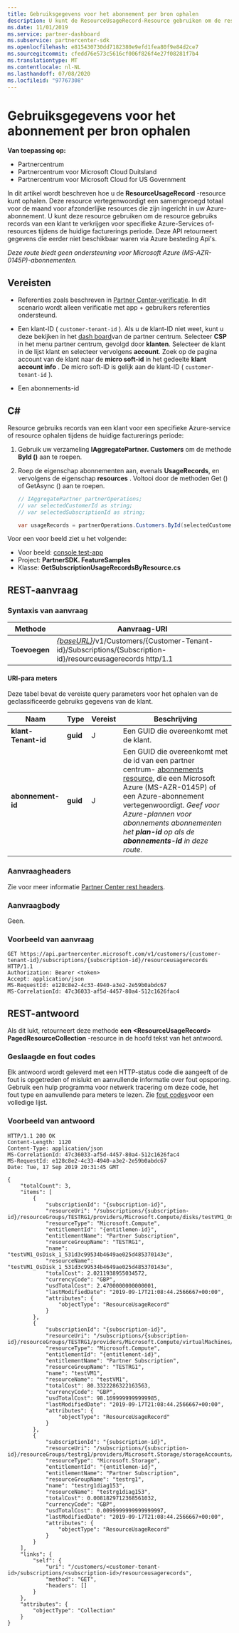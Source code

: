 ```yaml
---
title: Gebruiksgegevens voor het abonnement per bron ophalen
description: U kunt de ResourceUsageRecord-Resource gebruiken om de resource gebruiks records van een klant te verkrijgen voor specifieke Azure-Services of-resources tijdens de huidige facturerings periode.
ms.date: 11/01/2019
ms.service: partner-dashboard
ms.subservice: partnercenter-sdk
ms.openlocfilehash: e815430730dd7182380e9efd1fea80f9e84d2ce7
ms.sourcegitcommit: cfedd76e573c5616cf006f826f4e27f08281f7b4
ms.translationtype: MT
ms.contentlocale: nl-NL
ms.lasthandoff: 07/08/2020
ms.locfileid: "97767308"
---
```

# <a name="get-usage-data-for-subscription-by-resource"></a>Gebruiksgegevens voor het abonnement per bron ophalen

**Van toepassing op:**

- Partnercentrum
- Partnercentrum voor Microsoft Cloud Duitsland
- Partnercentrum voor Microsoft Cloud for US Government

In dit artikel wordt beschreven hoe u de **ResourceUsageRecord** -resource kunt ophalen. Deze resource vertegenwoordigt een samengevoegd totaal voor de maand voor afzonderlijke resources die zijn ingericht in uw Azure-abonnement. U kunt deze resource gebruiken om de resource gebruiks records van een klant te verkrijgen voor specifieke Azure-Services of-resources tijdens de huidige facturerings periode. Deze API retourneert gegevens die eerder niet beschikbaar waren via Azure besteding Api's.

*Deze route biedt geen ondersteuning voor Microsoft Azure (MS-AZR-0145P)-abonnementen.*

## <a name="prerequisites"></a>Vereisten

- Referenties zoals beschreven in [Partner Center-verificatie](partner-center-authentication.md). In dit scenario wordt alleen verificatie met app + gebruikers referenties ondersteund.

- Een klant-ID ( `customer-tenant-id` ). Als u de klant-ID niet weet, kunt u deze bekijken in het [dash board](https://partner.microsoft.com/dashboard)van de partner centrum. Selecteer **CSP** in het menu partner centrum, gevolgd door **klanten**. Selecteer de klant in de lijst klant en selecteer vervolgens **account**. Zoek op de pagina account van de klant naar de **micro soft-id** in het gedeelte **klant account info** . De micro soft-ID is gelijk aan de klant-ID ( `customer-tenant-id` ).

- Een abonnements-id

## <a name="c"></a>C\#

Resource gebruiks records van een klant voor een specifieke Azure-service of resource ophalen tijdens de huidige facturerings periode:

1. Gebruik uw verzameling **IAggregatePartner. Customers** om de methode **ById ()** aan te roepen.

2. Roep de eigenschap abonnementen aan, evenals **UsageRecords**, en vervolgens de eigenschap **resources** . Voltooi door de methoden Get () of GetAsync () aan te roepen.

    ``` csharp
    // IAggregatePartner partnerOperations;
    // var selectedCustomerId as string;
    // var selectedSubscriptionId as string;

    var usageRecords = partnerOperations.Customers.ById(selectedCustomerId).Subscriptions.ById(selectedSubscriptionId).UsageRecords.Resources.Get();
    ```

Voor een voor beeld ziet u het volgende:

- Voor beeld: [console test-app](console-test-app.md)
- Project: **PartnerSDK. FeatureSamples**
- Klasse: **GetSubscriptionUsageRecordsByResource.cs**

## <a name="rest-request"></a>REST-aanvraag

### <a name="request-syntax"></a>Syntaxis van aanvraag

| Methode  | Aanvraag-URI                                                                                                           |
|---------|-----------------------------------------------------------------------------------------------------------------------|
| **Toevoegen** | [*{baseURL}*](partner-center-rest-urls.md)/v1/Customers/{Customer-Tenant-id}/Subscriptions/{Subscription-id}/resourceusagerecords http/1.1 |

#### <a name="uri-parameters"></a>URI-para meters

Deze tabel bevat de vereiste query parameters voor het ophalen van de geclassificeerde gebruiks gegevens van de klant.

| Naam                   | Type     | Vereist | Beschrijving                               |
|------------------------|----------|----------|-------------------------------------------|
| **klant-Tenant-id** | **guid** | J        | Een GUID die overeenkomt met de klant.     |
| **abonnement-id**    | **guid** | J        | Een GUID die overeenkomt met de id van een partner centrum- [abonnements resource](subscription-resources.md#subscription), die een Microsoft Azure (MS-AZR-0145P) of een Azure-abonnement vertegenwoordigt. *Geef voor Azure-plannen voor abonnements abonnementen het **plan-id** op als de **abonnements-id** in deze route.* |

### <a name="request-headers"></a>Aanvraagheaders

Zie voor meer informatie [Partner Center rest headers](headers.md).

### <a name="request-body"></a>Aanvraagbody

Geen.

### <a name="request-example"></a>Voorbeeld van aanvraag

```http
GET https://api.partnercenter.microsoft.com/v1/customers/{customer-tenant-id}/subscriptions/{subscription-id}/resourceusagerecords HTTP/1.1
Authorization: Bearer <token>
Accept: application/json
MS-RequestId: e128c8e2-4c33-4940-a3e2-2e59b0abdc67
MS-CorrelationId: 47c36033-af5d-4457-80a4-512c1626fac4
```

## <a name="rest-response"></a>REST-antwoord

Als dit lukt, retourneert deze methode **een \<ResourceUsageRecord> PagedResourceCollection** -resource in de hoofd tekst van het antwoord.

### <a name="response-success-and-error-codes"></a>Geslaagde en fout codes

Elk antwoord wordt geleverd met een HTTP-status code die aangeeft of de fout is opgetreden of mislukt en aanvullende informatie over fout opsporing. Gebruik een hulp programma voor netwerk tracering om deze code, het fout type en aanvullende para meters te lezen. Zie [fout codes](error-codes.md)voor een volledige lijst.

### <a name="response-example"></a>Voorbeeld van antwoord

```http
HTTP/1.1 200 OK
Content-Length: 1120
Content-Type: application/json
MS-CorrelationId: 47c36033-af5d-4457-80a4-512c1626fac4
MS-RequestId: e128c8e2-4c33-4940-a3e2-2e59b0abdc67
Date: Tue, 17 Sep 2019 20:31:45 GMT

{
    "totalCount": 3,
    "items": [
        {
            "subscriptionId": "{subscription-id}",
            "resourceUri": "/subscriptions/{subscription-id}/resourceGroups/TESTRG1/providers/Microsoft.Compute/disks/testVM1_OsDisk_1_531d3c99534b4649ae025d485370143e",
            "resourceType": "Microsoft.Compute",
            "entitlementId": "{entitlemen-id}",
            "entitlementName": "Partner Subscription",
            "resourceGroupName": "TESTRG1",
            "name": "testVM1_OsDisk_1_531d3c99534b4649ae025d485370143e",
            "resourceName": "testVM1_OsDisk_1_531d3c99534b4649ae025d485370143e",
            "totalCost": 2.0211938955034572,
            "currencyCode": "GBP",
            "usdTotalCost": 2.4700000000000001,
            "lastModifiedDate": "2019-09-17T21:08:44.2566667+00:00",
            "attributes": {
                "objectType": "ResourceUsageRecord"
            }
        },
        {
            "subscriptionId": "{subscription-id}",
            "resourceUri": "/subscriptions/{subscription-id}/resourceGroups/TESTRG1/providers/Microsoft.Compute/virtualMachines/testVM1",
            "resourceType": "Microsoft.Compute",
            "entitlementId": "{entitlement-id}",
            "entitlementName": "Partner Subscription",
            "resourceGroupName": "TESTRG1",
            "name": "testVM1",
            "resourceName": "testVM1",
            "totalCost": 80.3322286322163563,
            "currencyCode": "GBP",
            "usdTotalCost": 98.1699999999999985,
            "lastModifiedDate": "2019-09-17T21:08:44.2566667+00:00",
            "attributes": {
                "objectType": "ResourceUsageRecord"
            }
        },
        {
            "subscriptionId": "{subscription-id}",
            "resourceUri": "/subscriptions/{subscription-id}/resourceGroups/testrg1/providers/Microsoft.Storage/storageAccounts/testrg1diag153",
            "resourceType": "Microsoft.Storage",
            "entitlementId": "{entitlemen-id}",
            "entitlementName": "Partner Subscription",
            "resourceGroupName": "testrg1",
            "name": "testrg1diag153",
            "resourceName": "testrg1diag153",
            "totalCost": 0.0081829712368561032,
            "currencyCode": "GBP",
            "usdTotalCost": 0.0099999999999999997,
            "lastModifiedDate": "2019-09-17T21:08:44.2566667+00:00",
            "attributes": {
                "objectType": "ResourceUsageRecord"
            }
        }
    ],
    "links": {
        "self": {
            "uri": "/customers/<customer-tenant-id>/subscriptions/<subscription-id>/resourceusagerecords",
            "method": "GET",
            "headers": []
        }
    },
    "attributes": {
        "objectType": "Collection"
    }
}
```
